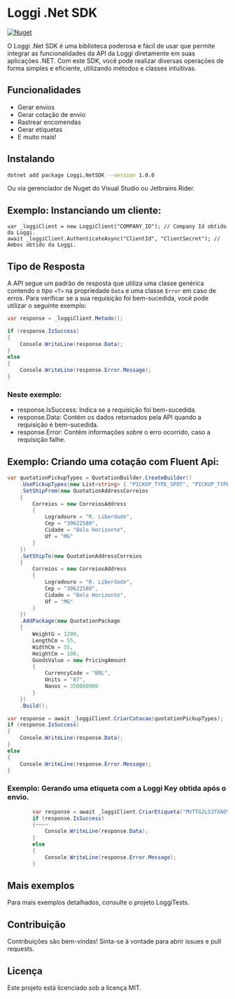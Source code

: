 # Loggi .Net SDK

[![Nuget](https://img.shields.io/nuget/v/Loggi.NETSDK)](https://www.nuget.org/packages/Loggi.NetSDK/)

O Loggi .Net SDK é uma biblioteca poderosa e fácil de usar que permite integrar as funcionalidades da API da Loggi
diretamente em suas aplicações .NET. Com este SDK, você pode realizar diversas operações de forma simples e eficiente,
utilizando métodos e classes intuitivas.

## Funcionalidades

- Gerar envios
- Gerar cotação de envio
- Rastrear encomendas
- Gerar etiquetas
- E muito mais!

## Instalando

```sh
dotnet add package Loggi.NetSDK --version 1.0.0
```

Ou via gerenciador de Nuget do Visual Studio ou Jetbrains Rider.

## Exemplo: Instanciando um cliente:

    var _loggiClient = new LoggiClient("COMPANY_ID"); // Company Id obtido da Loggi.
    await _loggiClient.AuthenticateAsync("ClientId", "ClientSecret"); // Ambos obtido da Loggi.

## Tipo de Resposta

A API segue um padrão de resposta que utiliza uma classe genérica contendo o tipo `<T>` na propriedade `Data` e uma
classe `Error` em caso de erros. Para verificar se a sua requisição foi bem-sucedida, você pode utilizar o seguinte
exemplo:

```csharp
var response = _loggiClient.Metodo();

if (response.IsSuccess)
{
    Console.WriteLine(response.Data);
}
else
{
    Console.WriteLine(response.Error.Message);
}
```

### Neste exemplo:

- response.IsSuccess: Indica se a requisição foi bem-sucedida.
- response.Data: Contém os dados retornados pela API quando a requisição é bem-sucedida.
- response.Error: Contém informações sobre o erro ocorrido, caso a requisição falhe.

## Exemplo: Criando uma cotação com Fluent Api:

```csharp
var quotationPickupTypes = QuotationBuilder.CreateBuilder()
    .UsePickupTypes(new List<string> { "PICKUP_TYPE_SPOT", "PICKUP_TYPE_DEDICATED" })
    .SetShipFrom(new QuotationAddressCorreios
    {
        Correios = new CorreiosAddress
        {
            Logradouro = "R. Liberdade",
            Cep = "30622580",
            Cidade = "Belo Horizonte",
            Uf = "MG"
        }
    })
    .SetShipTo(new QuotationAddressCorreios
    {
        Correios = new CorreiosAddress
        {
            Logradouro = "R. Liberdade",
            Cep = "30622580",
            Cidade = "Belo Horizonte",
            Uf = "MG"
        }
    })
    .AddPackage(new QuotationPackage
    {
        WeightG = 1200,
        LengthCm = 55,
        WidthCm = 55,
        HeightCm = 100,
        GoodsValue = new PricingAmount
        {
            CurrencyCode = "BRL",
            Units = "87",
            Nanos = 350000000
        }
    })
    .Build();

var response = await _loggiClient.CriarCotacao(quotationPickupTypes);
if (response.IsSuccess)
{
    Console.WriteLine(response.Data);
}
else
{
    Console.WriteLine(response.Error.Message);
}
```

### Exemplo: Gerando uma etiqueta com a Loggi Key obtida após o envio.

```csharp
        var response = await _loggiClient.CriarEtiqueta("MVTTG2LG3TXAOY3DASIM3WQZT4", LabelLayouts.LayoutA6);
        if (response.IsSuccess)
        {~~~~
            Console.WriteLine(response.Data);
        }
        else
        {
            Console.WriteLine(response.Error.Message);
        }
```

## Mais exemplos

Para mais exemplos detalhados, consulte o projeto LoggiTests.

## Contribuição

Contribuições são bem-vindas! Sinta-se à vontade para abrir issues e pull requests.

## Licença

Este projeto está licenciado sob a licença MIT.
